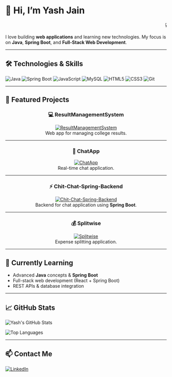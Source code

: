 # 👋 Hi, I’m Yash Jain
<marquee>💻 Aspiring Java & Web Developer | 📍 Surat, India 🌐</marquee>

I love building **web applications** and learning new technologies. My focus is on **Java**, **Spring Boot**, and **Full-Stack Web Development**.

---

## 🛠️ Technologies & Skills

![Java](https://img.shields.io/badge/Java-ED8B00?style=for-the-badge&logo=java&logoColor=white) 
![Spring Boot](https://img.shields.io/badge/Spring%20Boot-6DB33F?style=for-the-badge&logo=spring&logoColor=white) 
![JavaScript](https://img.shields.io/badge/JavaScript-F7DF1E?style=for-the-badge&logo=javascript&logoColor=black) 
![MySQL](https://img.shields.io/badge/MySQL-4479A1?style=for-the-badge&logo=mysql&logoColor=white) 
![HTML5](https://img.shields.io/badge/HTML5-E34F26?style=for-the-badge&logo=html5&logoColor=white) 
![CSS3](https://img.shields.io/badge/CSS3-1572B6?style=for-the-badge&logo=css3&logoColor=white) 
![Git](https://img.shields.io/badge/Git-F05032?style=for-the-badge&logo=git&logoColor=white)

---

## 📂 Featured Projects

<div align="center">

### 💻 ResultManagementSystem
[![ResultManagementSystem](https://img.shields.io/badge/ResultManagementSystem-JavaScript-blue?style=for-the-badge)](https://github.com/YashJain2409/ResultManagementSystem)  
Web app for managing college results.

---

### 💬 ChatApp
[![ChatApp](https://img.shields.io/badge/ChatApp-JavaScript-purple?style=for-the-badge)](https://github.com/YashJain2409/ChatApp)  
Real-time chat application.

---

### ⚡ Chit-Chat-Spring-Backend
[![Chit-Chat-Spring-Backend](https://img.shields.io/badge/Chit--Chat--Spring--Backend-Java-green?style=for-the-badge)](https://github.com/YashJain2409/Chit-Chat-Spring-Backend)  
Backend for chat application using **Spring Boot**.

---

### 💰 Splitwise
[![Splitwise](https://img.shields.io/badge/Splitwise-Java-red?style=for-the-badge)](https://github.com/YashJain2409/Splitwise)  
Expense splitting application.

</div>

---

## 🌱 Currently Learning

- Advanced **Java** concepts & **Spring Boot**  
- Full-stack web development (React + Spring Boot)  
- REST APIs & database integration  

---

## 📈 GitHub Stats

![Yash's GitHub Stats](https://github-readme-stats.vercel.app/api?username=YashJain2409&show_icons=true&hide_title=true&count_private=true&hide=prs)

![Top Languages](https://github-readme-stats.vercel.app/api/top-langs/?username=YashJain2409&layout=compact)


---

## 📫 Contact Me

[![LinkedIn](https://img.shields.io/badge/LinkedIn-0077B5?style=for-the-badge&logo=linkedin&logoColor=white)](https://www.linkedin.com/in/yash-jain-2a15141b8/)

